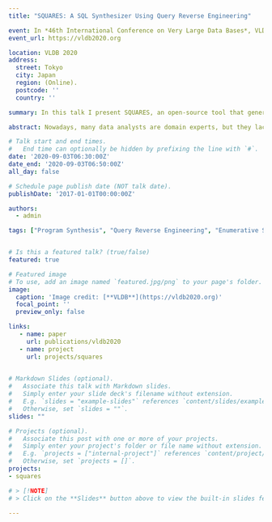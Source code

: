 ```yaml
---
title: "SQUARES: A SQL Synthesizer Using Query Reverse Engineering"

event: In *46th International Conference on Very Large Data Bases*, VLDB 2020
event_url: https://vldb2020.org

location: VLDB 2020
address: 
  street: Tokyo
  city: Japan
  region: (Online).
  postcode: ''
  country: ''

summary: In this talk I present SQUARES, an open-source tool that generates SQL and R queries from specifications. The specifications are expressed with input-output tables and some optional hints provided by the user. SQUARES is grounded on constraint programming techniques.

abstract: Nowadays, many data analysts are domain experts, but they lack programming skills. As a result, many of them can provide examples of data transformations but are unable to produce the desired query. Hence, there is an increasing need for systems capable of solving the problem of Query Reverse Engineering (QRE). Given a database and output table, these systems have to find the query that generated this table. We present SQUARES, a program synthesis tool based on input-output examples that can help data analysts to extract and transform data by synthesizing SQL queries, and table manipulation programs using the R language.

# Talk start and end times.
#   End time can optionally be hidden by prefixing the line with `#`.
date: '2020-09-03T06:30:00Z'
date_end: '2020-09-03T06:50:00Z'
all_day: false

# Schedule page publish date (NOT talk date).
publishDate: '2017-01-01T00:00:00Z'

authors:
  - admin

tags: ["Program Synthesis", "Query Reverse Engineering", "Enumerative Search", "SQL", "R", "Databases", "Automated Reasoning", "Formal Methods", "Artificial Intelligence"]


# Is this a featured talk? (true/false)
featured: true

# Featured image
# To use, add an image named `featured.jpg/png` to your page's folder.
image:
  caption: 'Image credit: [**VLDB**](https://vldb2020.org)'
  focal_point: ''
  preview_only: false

links:
   - name: paper
     url: publications/vldb2020
   - name: project
     url: projects/squares
     

# Markdown Slides (optional).
#   Associate this talk with Markdown slides.
#   Simply enter your slide deck's filename without extension.
#   E.g. `slides = "example-slides"` references `content/slides/example-slides.md`.
#   Otherwise, set `slides = ""`.
slides: ""

# Projects (optional).
#   Associate this post with one or more of your projects.
#   Simply enter your project's folder or file name without extension.
#   E.g. `projects = ["internal-project"]` references `content/project/deep-learning/index.md`.
#   Otherwise, set `projects = []`.
projects:
- squares

# > [!NOTE]
# > Click on the **Slides** button above to view the built-in slides feature.

---
```



